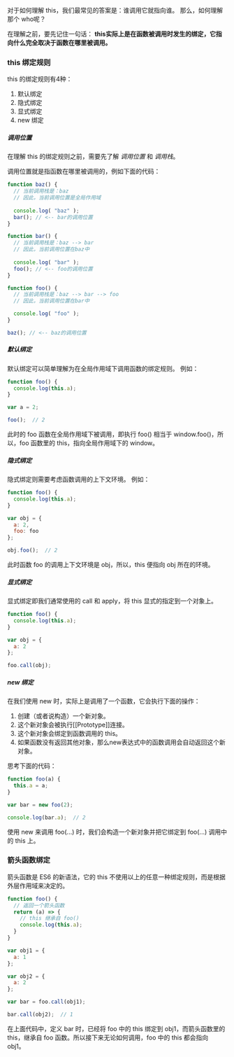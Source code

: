 对于如何理解 this，我们最常见的答案是：谁调用它就指向谁。
那么，如何理解那个 who呢？

在理解之前，要先记住一句话：
__this实际上是在函数被调用时发生的绑定，它指向什么完全取决于函数在哪里被调用。__

### this 绑定规则
this 的绑定规则有4种：
1. 默认绑定
2. 隐式绑定
3. 显式绑定
4. new 绑定

##### 调用位置
在理解 this 的绑定规则之前，需要先了解 _调用位置_ 和 _调用栈_。

调用位置就是指函数在哪里被调用的，例如下面的代码：
```javascript
function baz() {
  // 当前调用栈是：baz
  // 因此，当前调用位置是全局作用域
  
  console.log( "baz" );
  bar(); // <-- bar的调用位置
}

function bar() {
  // 当前调用栈是：baz --> bar
  // 因此，当前调用位置在baz中
  
  console.log( "bar" );
  foo(); // <-- foo的调用位置
}

function foo() {
  // 当前调用栈是：baz --> bar --> foo
  // 因此，当前调用位置在bar中

  console.log( "foo" );
}

baz(); // <-- baz的调用位置
```

##### 默认绑定
默认绑定可以简单理解为在全局作用域下调用函数的绑定规则。
例如：
```javascript
function foo() {
  console.log(this.a);
}

var a = 2;

foo();  // 2
```
此时的 foo 函数在全局作用域下被调用，即执行 foo() 相当于 window.foo()，所以，foo 函数里的 this，指向全局作用域下的 window。

##### 隐式绑定
隐式绑定则需要考虑函数调用的上下文环境。
例如：
```javascript
function foo() {
  console.log(this.a);
}

var obj = {
  a: 2,
  foo: foo
};

obj.foo();  // 2
```
此时函数 foo 的调用上下文环境是 obj，所以，this 便指向 obj 所在的环境。

##### 显式绑定
显式绑定即我们通常使用的 call 和 apply，将 this 显式的指定到一个对象上。
```javascript
function foo() {
  console.log(this.a);
}

var obj = {
  a: 2
};

foo.call(obj);
```

##### new 绑定
在我们使用 new 时，实际上是调用了一个函数，它会执行下面的操作：
1. 创建（或者说构造）一个新对象。
2. 这个新对象会被执行[[Prototype]]连接。
3. 这个新对象会绑定到函数调用的 this。
4. 如果函数没有返回其他对象，那么new表达式中的函数调用会自动返回这个新对象。

思考下面的代码：
```javascript
function foo(a) {
  this.a = a;
}

var bar = new foo(2);

console.log(bar.a);  // 2
```
使用 new 来调用 foo(...) 时，我们会构造一个新对象并把它绑定到 foo(...) 调用中的 this 上。

### 箭头函数绑定
箭头函数是 ES6 的新语法，它的 this 不使用以上的任意一种绑定规则，而是根据外层作用域来决定的。

```javascript
function foo() {
  // 返回一个箭头函数
  return (a) => {
    // this 继承自 foo()
    console.log(this.a);
  }
}

var obj1 = {
  a: 1
};

var obj2 = {
  a: 2
};

var bar = foo.call(obj1);

bar.call(obj2);  // 1
```
在上面代码中，定义 bar 时，已经将 foo 中的 this 绑定到 obj1，而箭头函数里的 this，继承自 foo 函数。所以接下来无论如何调用，foo 中的 this 都会指向 obj1。
